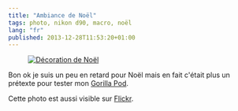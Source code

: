 ```yaml
---
title: "Ambiance de Noël"
tags: photo, nikon d90, macro, noël
lang: "fr"
published: 2013-12-28T11:53:20+01:00
---
```


<figure class="object-center">
    <a href="/images/christmas.jpg"><img loading="lazy" src="/images/660x/christmas.jpg" alt="Décoration de Noël"></a>
</figure>

Bon ok je suis un peu en retard pour Noël mais en fait c'était plus un prétexte
pour tester mon [Gorilla Pod](http://joby.com/gorillapod).

Cette photo est aussi visible sur [Flickr](http://www.flickr.com/photos/tigr0u/11600809883/).
